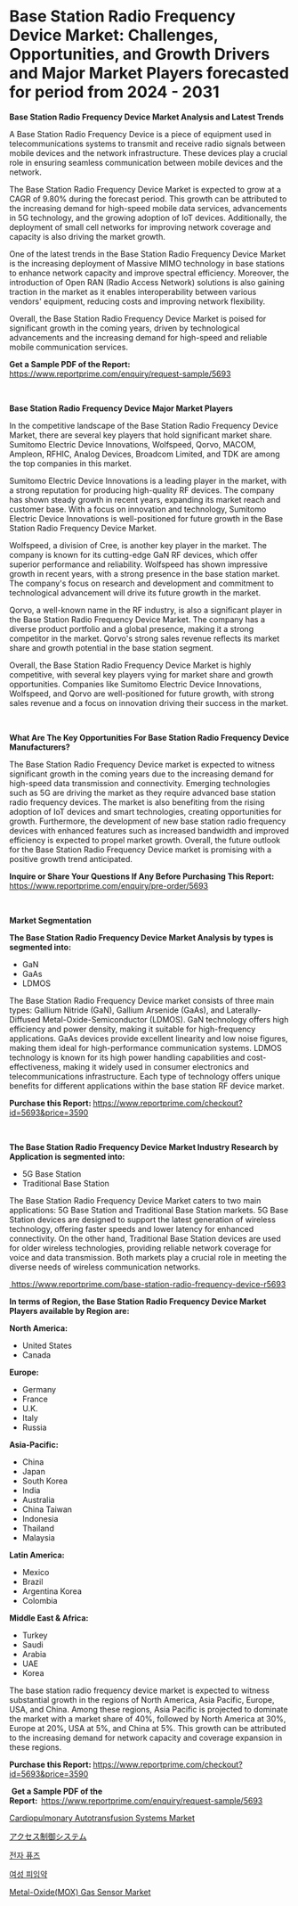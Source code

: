 <p><h1>Base Station Radio Frequency Device Market: Challenges, Opportunities, and Growth Drivers and Major Market Players forecasted for period from 2024 - 2031</h1></p><p><strong>Base Station Radio Frequency Device Market Analysis and Latest Trends</strong></p>
<p><p>A Base Station Radio Frequency Device is a piece of equipment used in telecommunications systems to transmit and receive radio signals between mobile devices and the network infrastructure. These devices play a crucial role in ensuring seamless communication between mobile devices and the network.</p><p>The Base Station Radio Frequency Device Market is expected to grow at a CAGR of 9.80% during the forecast period. This growth can be attributed to the increasing demand for high-speed mobile data services, advancements in 5G technology, and the growing adoption of IoT devices. Additionally, the deployment of small cell networks for improving network coverage and capacity is also driving the market growth.</p><p>One of the latest trends in the Base Station Radio Frequency Device Market is the increasing deployment of Massive MIMO technology in base stations to enhance network capacity and improve spectral efficiency. Moreover, the introduction of Open RAN (Radio Access Network) solutions is also gaining traction in the market as it enables interoperability between various vendors' equipment, reducing costs and improving network flexibility.</p><p>Overall, the Base Station Radio Frequency Device Market is poised for significant growth in the coming years, driven by technological advancements and the increasing demand for high-speed and reliable mobile communication services.</p></p>
<p><strong>Get a Sample PDF of the Report:&nbsp;</strong> <a href="https://www.reportprime.com/enquiry/request-sample/5693">https://www.reportprime.com/enquiry/request-sample/5693</a></p>
<p>&nbsp;</p>
<p><strong>Base Station Radio Frequency Device Major Market Players</strong></p>
<p><p>In the competitive landscape of the Base Station Radio Frequency Device Market, there are several key players that hold significant market share. Sumitomo Electric Device Innovations, Wolfspeed, Qorvo, MACOM, Ampleon, RFHIC, Analog Devices, Broadcom Limited, and TDK are among the top companies in this market.</p><p>Sumitomo Electric Device Innovations is a leading player in the market, with a strong reputation for producing high-quality RF devices. The company has shown steady growth in recent years, expanding its market reach and customer base. With a focus on innovation and technology, Sumitomo Electric Device Innovations is well-positioned for future growth in the Base Station Radio Frequency Device Market.</p><p>Wolfspeed, a division of Cree, is another key player in the market. The company is known for its cutting-edge GaN RF devices, which offer superior performance and reliability. Wolfspeed has shown impressive growth in recent years, with a strong presence in the base station market. The company's focus on research and development and commitment to technological advancement will drive its future growth in the market.</p><p>Qorvo, a well-known name in the RF industry, is also a significant player in the Base Station Radio Frequency Device Market. The company has a diverse product portfolio and a global presence, making it a strong competitor in the market. Qorvo's strong sales revenue reflects its market share and growth potential in the base station segment.</p><p>Overall, the Base Station Radio Frequency Device Market is highly competitive, with several key players vying for market share and growth opportunities. Companies like Sumitomo Electric Device Innovations, Wolfspeed, and Qorvo are well-positioned for future growth, with strong sales revenue and a focus on innovation driving their success in the market.</p></p>
<p>&nbsp;</p>
<p><strong>What Are The Key Opportunities For Base Station Radio Frequency Device Manufacturers?</strong></p>
<p><p>The Base Station Radio Frequency Device market is expected to witness significant growth in the coming years due to the increasing demand for high-speed data transmission and connectivity. Emerging technologies such as 5G are driving the market as they require advanced base station radio frequency devices. The market is also benefiting from the rising adoption of IoT devices and smart technologies, creating opportunities for growth. Furthermore, the development of new base station radio frequency devices with enhanced features such as increased bandwidth and improved efficiency is expected to propel market growth. Overall, the future outlook for the Base Station Radio Frequency Device market is promising with a positive growth trend anticipated.</p></p>
<p><strong>Inquire or Share Your Questions If Any Before Purchasing This Report:</strong> <a href="https://www.reportprime.com/enquiry/pre-order/5693">https://www.reportprime.com/enquiry/pre-order/5693</a></p>
<p>&nbsp;</p>
<p><strong>Market Segmentation</strong></p>
<p><strong>The Base Station Radio Frequency Device Market Analysis by types is segmented into:</strong></p>
<p><ul><li>GaN</li><li>GaAs</li><li>LDMOS</li></ul></p>
<p><p>The Base Station Radio Frequency Device market consists of three main types: Gallium Nitride (GaN), Gallium Arsenide (GaAs), and Laterally-Diffused Metal-Oxide-Semiconductor (LDMOS). GaN technology offers high efficiency and power density, making it suitable for high-frequency applications. GaAs devices provide excellent linearity and low noise figures, making them ideal for high-performance communication systems. LDMOS technology is known for its high power handling capabilities and cost-effectiveness, making it widely used in consumer electronics and telecommunications infrastructure. Each type of technology offers unique benefits for different applications within the base station RF device market.</p></p>
<p><strong>Purchase this Report:&nbsp;</strong><a href="https://www.reportprime.com/checkout?id=5693&price=3590">https://www.reportprime.com/checkout?id=5693&price=3590</a></p>
<p>&nbsp;</p>
<p><strong>The Base Station Radio Frequency Device Market Industry Research by Application is segmented into:</strong></p>
<p><ul><li>5G Base Station</li><li>Traditional Base Station</li></ul></p>
<p><p>The Base Station Radio Frequency Device Market caters to two main applications: 5G Base Station and Traditional Base Station markets. 5G Base Station devices are designed to support the latest generation of wireless technology, offering faster speeds and lower latency for enhanced connectivity. On the other hand, Traditional Base Station devices are used for older wireless technologies, providing reliable network coverage for voice and data transmission. Both markets play a crucial role in meeting the diverse needs of wireless communication networks.</p></p>
<p><a href="https://www.reportprime.com/base-station-radio-frequency-device-r5693">&nbsp;https://www.reportprime.com/base-station-radio-frequency-device-r5693</a></p>
<p><strong>In terms of Region, the Base Station Radio Frequency Device Market Players available by Region are:</strong></p>
<p>
    <p> <strong> North America: </strong>
        <ul>
            <li>United States</li>
            <li>Canada</li>
        </ul>
        </p> 
    <p> <strong> Europe: </strong>
        <ul>
            <li>Germany</li>
            <li>France</li>
            <li>U.K.</li>
            <li>Italy</li>
            <li>Russia</li>
        </ul>
        </p> 
    <p> <strong> Asia-Pacific: </strong>
        <ul>
            <li>China</li>
            <li>Japan</li>
            <li>South Korea</li>
            <li>India</li>
            <li>Australia</li>
            <li>China Taiwan</li>
            <li>Indonesia</li>
            <li>Thailand</li>
            <li>Malaysia</li>
        </ul>
        </p> 
    <p> <strong> Latin America: </strong>
        <ul>
            <li>Mexico</li>
            <li>Brazil</li>
            <li>Argentina Korea</li>
            <li>Colombia</li>
        </ul>
        </p> 
    <p> <strong> Middle East & Africa: </strong>
        <ul>
            <li>Turkey</li>
            <li>Saudi</li>
            <li>Arabia</li>
            <li>UAE</li>
            <li>Korea</li>
        </ul>
    </p>
    </p>
<p><p>The base station radio frequency device market is expected to witness substantial growth in the regions of North America, Asia Pacific, Europe, USA, and China. Among these regions, Asia Pacific is projected to dominate the market with a market share of 40%, followed by North America at 30%, Europe at 20%, USA at 5%, and China at 5%. This growth can be attributed to the increasing demand for network capacity and coverage expansion in these regions.</p></p>
<p><strong>Purchase this Report: </strong><a href="https://www.reportprime.com/checkout?id=5693&price=3590">https://www.reportprime.com/checkout?id=5693&price=3590</a></p>
<p>&nbsp;<strong>Get a Sample PDF of the Report:&nbsp;&nbsp;</strong><a href="https://www.reportprime.com/enquiry/request-sample/5693">https://www.reportprime.com/enquiry/request-sample/5693</a></p>
<p><strong></strong></p>
<p><p><a href="https://issuu.com/reportprime-2/docs/cardiopulmonary-autotransfusion-systems-market-siz">Cardiopulmonary Autotransfusion Systems Market</a></p><p><a href="https://medium.com/@trevawiszk20231/%E6%AC%A1%E3%81%AE%E6%96%87%E3%82%92%E6%97%A5%E6%9C%AC%E8%AA%9E%E3%81%AB%E7%BF%BB%E8%A8%B3%E3%81%97%E3%81%A6%E3%81%8F%E3%81%A0%E3%81%95%E3%81%84-%E3%82%B0%E3%83%AD%E3%83%BC%E3%83%90%E3%83%AB%E3%82%A2%E3%82%AF%E3%82%BB%E3%82%B9%E3%82%B3%E3%83%B3%E3%83%88%E3%83%AD%E3%83%BC%E3%83%AB%E3%82%B7%E3%82%B9%E3%83%86%E3%83%A0%E3%81%AE%E5%B8%82%E5%A0%B4%E8%A6%8F%E6%A8%A1%E3%81%AF-%E5%B9%B4%E9%96%93%E6%88%90%E9%95%B7%E7%8E%874-1-%E3%81%AB%E9%81%94%E3%81%99%E3%82%8B%E3%81%A8%E4%BA%88%E6%83%B3%E3%81%95%E3%82%8C%E3%81%A6%E3%81%8A%E3%82%8A-%E3%81%93%E3%81%AE%E5%A0%B1%E5%91%8A%E6%9B%B8%E3%81%AF2024%E5%B9%B4%E3%81%8B%E3%82%892031%E5%B9%B4%E3%81%BE%E3%81%A7%E3%81%AE%E5%B8%82%E5%A0%B4%E6%88%90%E9%95%B7-%E3%83%88%E3%83%AC%E3%83%B3%E3%83%89-%E6%A9%9F%E4%BC%9A-%E4%BA%88-7b135a078697">アクセス制御システム</a></p><p><a href="https://github.com/KellyLyncyh543964/Market-Research-Report-List-2/blob/main/777053760130.md">전자 퓨즈</a></p><p><a href="https://medium.com/@beaublock13/%EA%B8%80%EB%A1%9C%EB%B2%8C-%EC%97%AC%EC%84%B1-%ED%94%BC%EC%9E%84%EC%A0%9C-%EC%8B%9C%EC%9E%A5-%EC%A0%90%EC%9C%A0%EC%9C%A8-%EB%B0%8F-%EC%84%B1%EC%9E%A5-%EA%B8%B0%ED%9A%8C-%EB%B0%8F-%EC%8B%9C%EC%9E%A5-%EA%B7%9C%EB%AA%A8%EB%8A%94-2024%EB%85%84%EB%B6%80%ED%84%B0-2031%EB%85%84%EA%B9%8C%EC%A7%80-%EC%97%B0%ED%8F%89%EA%B7%A0-%EC%84%B1%EC%9E%A5%EB%A5%A0-cagr-%EC%9D%B4-12-%EB%A1%9C-%EC%84%B1%EC%9E%A5%ED%95%98%EA%B3%A0-%EC%9E%88%EC%8A%B5%EB%8B%88%EB%8B%A4-b2bca3d1d2af">여성 피임약</a></p><p><a href="https://medium.com/@maryroseguilty/metal-oxide-mox-gas-sensor-market-outlook-and-forecast-from-2024-to-2031-93f515a31466">Metal-Oxide(MOX) Gas Sensor Market</a></p></p>